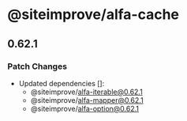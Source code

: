 # @siteimprove/alfa-cache

## 0.62.1

### Patch Changes

- Updated dependencies []:
  - @siteimprove/alfa-iterable@0.62.1
  - @siteimprove/alfa-mapper@0.62.1
  - @siteimprove/alfa-option@0.62.1
